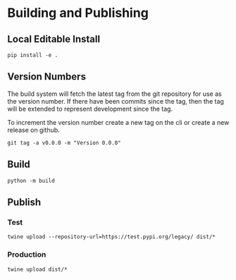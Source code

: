 # Building and Publishing

## Local Editable Install

`pip install -e .`

## Version Numbers

The build system will fetch the latest tag from the git repository for use as the version number. If there have been commits since the tag, then the tag will be extended to represent development since the tag.

To increment the version number create a new tag on the cli or create a new release on github.

`git tag -a v0.0.0 -m "Version 0.0.0"`

## Build

`python -m build`

## Publish

### Test

`twine upload --repository-url=https://test.pypi.org/legacy/ dist/*`

### Production

`twine upload dist/*`
